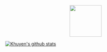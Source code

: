 <div id="header" align="center">
  <img src="https://media.giphy.com/media/vrxxqQbyRxYi6scCjT/giphy.gif" width="100"/>
</div>

[![Khuyen's github stats](https://github-readme-stats.vercel.app/api?username=prateekrai14&count_private=true&show_icons=true&theme=radical&hide_rank=false)](https://github.com/anuraghazra/github-readme-stats)
